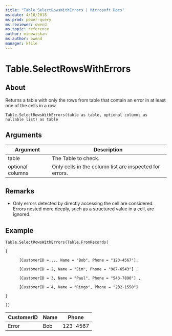 ```yaml
---
title: "Table.SelectRowsWithErrors | Microsoft Docs"
ms.date: 4/16/2018
ms.prod: power-query
ms.reviewer: owend
ms.topic: reference
author: minewiskan
ms.author: owend
manager: kfile
---
```

# Table.SelectRowsWithErrors

  
## About  
Returns a table with only the rows from table that contain an error in at least one of the cells in a row.  
  
```  
Table.SelectRowsWithErrors(table as table, optional columns as nullable list) as table  
```  
  
## Arguments  
  
|Argument|Description|  
|------------|---------------|  
|table|The Table to check.|  
|optional columns|Only cells in the column list are inspected for errors.|  
  
## <a name="__toc360789534"></a>Remarks  
  
-   Only errors detected by directly accessing the cell are considered. Errors nested more deeply, such as a structured value in a cell, are ignored.  
  
## Example  
  
```  
Table.SelectRowsWithErrors(Table.FromRecords(  
  
{  
  
      [CustomerID =..., Name = "Bob", Phone = "123-4567"],  
  
      [CustomerID = 2, Name = "Jim", Phone = "987-6543"] ,  
  
      [CustomerID = 3, Name = "Paul", Phone = "543-7890"] ,  
  
      [CustomerID = 4, Name = "Ringo", Phone = "232-1550"]  
  
}  
  
))  
```  
  
|CustomerID|Name|Phone|  
|--------------|--------|---------|  
|Error|Bob|123-4567|  
  
